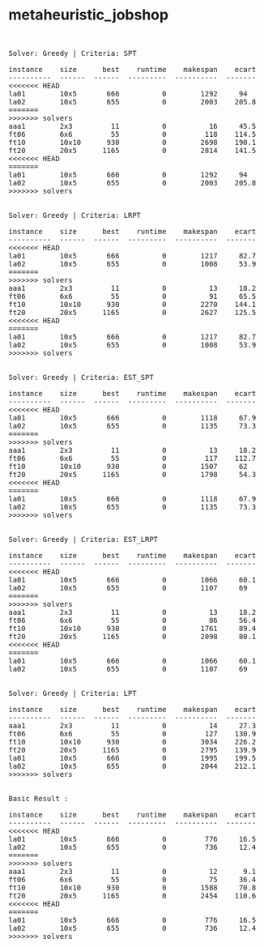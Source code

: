 # metaheuristic_jobshop
<pre>


Solver: Greedy | Criteria: SPT 

instance    size      best    runtime    makespan    ecart
----------  ------  ------  ---------  ----------  -------
<<<<<<< HEAD
la01        10x5       666          0        1292     94
la02        10x5       655          0        2003    205.8
=======
>>>>>>> solvers
aaa1        2x3         11          0          16     45.5
ft06        6x6         55          0         118    114.5
ft10        10x10      930          0        2698    190.1
ft20        20x5      1165          0        2814    141.5
<<<<<<< HEAD
=======
la01        10x5       666          0        1292     94
la02        10x5       655          0        2003    205.8
>>>>>>> solvers


Solver: Greedy | Criteria: LRPT 

instance    size      best    runtime    makespan    ecart
----------  ------  ------  ---------  ----------  -------
<<<<<<< HEAD
la01        10x5       666          0        1217     82.7
la02        10x5       655          0        1008     53.9
=======
>>>>>>> solvers
aaa1        2x3         11          0          13     18.2
ft06        6x6         55          0          91     65.5
ft10        10x10      930          0        2270    144.1
ft20        20x5      1165          0        2627    125.5
<<<<<<< HEAD
=======
la01        10x5       666          0        1217     82.7
la02        10x5       655          0        1008     53.9
>>>>>>> solvers


Solver: Greedy | Criteria: EST_SPT 

instance    size      best    runtime    makespan    ecart
----------  ------  ------  ---------  ----------  -------
<<<<<<< HEAD
la01        10x5       666          0        1118     67.9
la02        10x5       655          0        1135     73.3
=======
>>>>>>> solvers
aaa1        2x3         11          0          13     18.2
ft06        6x6         55          0         117    112.7
ft10        10x10      930          0        1507     62
ft20        20x5      1165          0        1798     54.3
<<<<<<< HEAD
=======
la01        10x5       666          0        1118     67.9
la02        10x5       655          0        1135     73.3
>>>>>>> solvers


Solver: Greedy | Criteria: EST_LRPT 

instance    size      best    runtime    makespan    ecart
----------  ------  ------  ---------  ----------  -------
<<<<<<< HEAD
la01        10x5       666          0        1066     60.1
la02        10x5       655          0        1107     69
=======
>>>>>>> solvers
aaa1        2x3         11          0          13     18.2
ft06        6x6         55          0          86     56.4
ft10        10x10      930          0        1761     89.4
ft20        20x5      1165          0        2098     80.1
<<<<<<< HEAD
=======
la01        10x5       666          0        1066     60.1
la02        10x5       655          0        1107     69


Solver: Greedy | Criteria: LPT 

instance    size      best    runtime    makespan    ecart
----------  ------  ------  ---------  ----------  -------
aaa1        2x3         11          0          14     27.3
ft06        6x6         55          0         127    130.9
ft10        10x10      930          0        3034    226.2
ft20        20x5      1165          0        2795    139.9
la01        10x5       666          0        1995    199.5
la02        10x5       655          0        2044    212.1
>>>>>>> solvers


Basic Result : 

instance    size      best    runtime    makespan    ecart
----------  ------  ------  ---------  ----------  -------
<<<<<<< HEAD
la01        10x5       666          0         776     16.5
la02        10x5       655          0         736     12.4
=======
>>>>>>> solvers
aaa1        2x3         11          0          12      9.1
ft06        6x6         55          0          75     36.4
ft10        10x10      930          0        1588     70.8
ft20        20x5      1165          0        2454    110.6
<<<<<<< HEAD
=======
la01        10x5       666          0         776     16.5
la02        10x5       655          0         736     12.4
>>>>>>> solvers
</pre>
